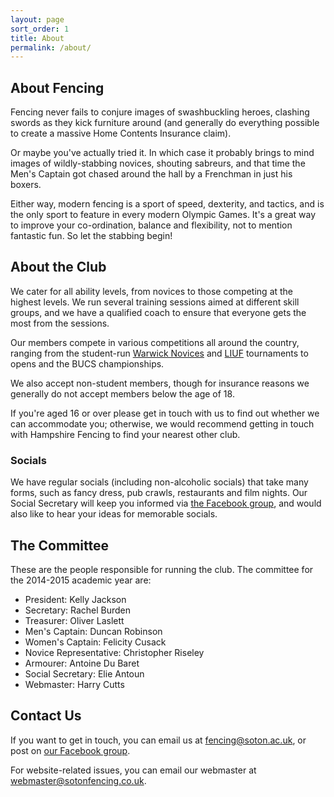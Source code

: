 ```yaml
---
layout: page
sort_order: 1
title: About
permalink: /about/
---
```


About Fencing
-------------

Fencing never fails to conjure images of swashbuckling heroes, clashing swords as they kick furniture around (and generally do everything possible to create a massive Home Contents Insurance claim).

Or maybe you've actually tried it. In which case it probably brings to mind images of wildly-stabbing novices, shouting sabreurs, and that time the Men's Captain got chased around the hall by a Frenchman in just his boxers.

Either way, modern fencing is a sport of speed, dexterity, and tactics, and is the only sport to feature in every modern Olympic Games. It's a great way to improve your co-ordination, balance and flexibility, not to mention fantastic fun. So let the stabbing begin!

About the Club
--------------

We cater for all ability levels, from novices to those competing at the highest levels. We run several training sessions aimed at different skill groups, and we have a qualified coach to ensure that everyone gets the most from the sessions.

Our members compete in various competitions all around the country, ranging from the student-run [Warwick Novices](http://warwickfencing.com/national-novices/) and [LIUF](http://uclufencing.co.uk/liuf/) tournaments to opens and the BUCS championships.

We also accept non-student members, though for insurance reasons we generally do not accept members below the age of 18.

If you're aged 16 or over please get in touch with us to find out whether we can accommodate you; otherwise, we would recommend getting in touch with Hampshire Fencing to find your nearest other club.

### Socials ###

We have regular socials (including non-alcoholic socials) that take many forms, such as fancy dress, pub crawls, restaurants and film nights. Our Social Secretary will keep you informed via [the Facebook group](https://facebook.com/groups/sotonfencing/), and would also like to hear your ideas for memorable socials.

The Committee
-------------

These are the people responsible for running the club. The committee for the 2014-2015 academic year are:

* President: Kelly Jackson
* Secretary: Rachel Burden
* Treasurer: Oliver Laslett
* Men's Captain: Duncan Robinson
* Women's Captain: Felicity Cusack
* Novice Representative: Christopher Riseley
* Armourer: Antoine Du Baret
* Social Secretary: Elie Antoun
* Webmaster: Harry Cutts

Contact Us
----------

If you want to get in touch, you can email us at [fencing@soton.ac.uk](mailto:fencing@soton.ac.uk), or post on [our Facebook group](https://facebook.com/groups/sotonfencing/).

For website-related issues, you can email our webmaster at [webmaster@sotonfencing.co.uk](mailto:webmaster@sotonfencing.co.uk).
